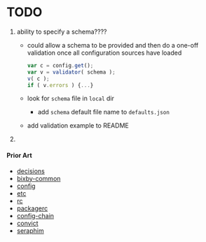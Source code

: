 TODO
====

1. ability to specify a schema????
	-	could allow a schema to be provided and then do a one-off validation once all configuration sources have loaded

		``` javascript
		var c = config.get();
		var v = validator( schema );
		v( c );
		if ( v.errors ) {...} 
		```

	-	look for `schema` file in `local` dir
		-	add `schema` default file name to `defaults.json`
	-	add validation example to README

2. 




#### Prior Art

*	[decisions](https://github.com/jaredhanson/node-decisions)
*	[bixby-common](https://github.com/bixbyjs/bixby-common)
*	[config](https://github.com/lorenwest/node-config)
*	[etc](https://github.com/cpsubrian/node-etc)
*	[rc](https://github.com/dominictarr/rc)
*	[packagerc](https://github.com/deanlandolt/packagerc)
*	[config-chain](https://github.com/dominictarr/config-chain)
*	[convict](https://github.com/mozilla/node-convict)
*	[seraphim](https://github.com/gagle/node-seraphim)

